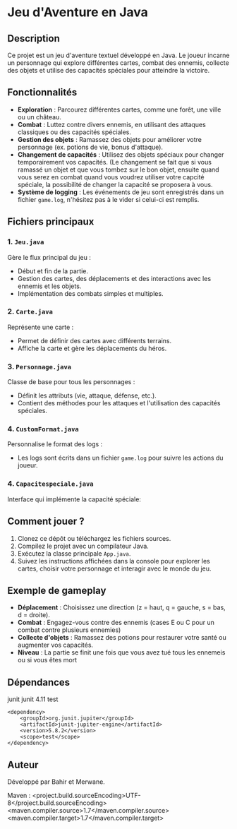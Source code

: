 # Jeu d'Aventure en Java

## Description

Ce projet est un jeu d'aventure textuel développé en Java. Le joueur incarne un personnage qui explore différentes cartes, combat des ennemis, collecte des objets et utilise des capacités spéciales pour atteindre la victoire.

## Fonctionnalités

- **Exploration** : Parcourez différentes cartes, comme une forêt, une ville ou un château.
- **Combat** : Luttez contre divers ennemis, en utilisant des attaques classiques ou des capacités spéciales.
- **Gestion des objets** : Ramassez des objets pour améliorer votre personnage (ex. potions de vie, bonus d'attaque).
- **Changement de capacités** : Utilisez des objets spéciaux pour changer temporairement vos capacités. (Le changement se fait que si vous ramassé un objet et que vous tombez sur le bon objet, ensuite quand vous serez en combat quand vous voudrez utiliser votre capcité spéciale, la possibilité de changer la capacité se proposera à vous.
- **Système de logging** : Les événements de jeu sont enregistrés dans un fichier `game.log`, n'hésitez pas à le vider si celui-ci est remplis.

## Fichiers principaux

### 1. `Jeu.java`
Gère le flux principal du jeu :
- Début et fin de la partie.
- Gestion des cartes, des déplacements et des interactions avec les ennemis et les objets.
- Implémentation des combats simples et multiples.

### 2. `Carte.java`
Représente une carte :
- Permet de définir des cartes avec différents terrains.
- Affiche la carte et gère les déplacements du héros.

### 3. `Personnage.java`
Classe de base pour tous les personnages :
- Définit les attributs (vie, attaque, défense, etc.).
- Contient des méthodes pour les attaques et l'utilisation des capacités spéciales.

### 4. `CustomFormat.java`
Personnalise le format des logs :
- Les logs sont écrits dans un fichier `game.log` pour suivre les actions du joueur.


### 4. `Capacitespeciale.java`
Interface qui implémente la capacité spéciale:


## Comment jouer ?

1. Clonez ce dépôt ou téléchargez les fichiers sources.
2. Compilez le projet avec un compilateur Java.
3. Exécutez la classe principale `App.java`.
4. Suivez les instructions affichées dans la console pour explorer les cartes, choisir votre personnage et interagir avec le monde du jeu.

## Exemple de gameplay

- **Déplacement** : Choisissez une direction (z = haut, q = gauche, s = bas, d = droite).
- **Combat** : Engagez-vous contre des ennemis (cases E ou C pour un combat contre plusieurs ennemies)
- **Collecte d'objets** : Ramassez des potions pour restaurer votre santé ou augmenter vos capacités.
- **Niveau** : La partie se finit une fois que vous avez tué tous les ennemeis ou si vous êtes mort


## Dépendances

  <dependencies>
    <dependency>
      <groupId>junit</groupId>
      <artifactId>junit</artifactId>
      <version>4.11</version>
      <scope>test</scope>
    </dependency>

    <dependency>
        <groupId>org.junit.jupiter</groupId>
        <artifactId>junit-jupiter-engine</artifactId>
        <version>5.8.2</version>
        <scope>test</scope>
    </dependency>
  </dependencies>

## Auteur

Développé par Bahir et Merwane.

Maven : 
  <properties>
    <project.build.sourceEncoding>UTF-8</project.build.sourceEncoding>
    <maven.compiler.source>1.7</maven.compiler.source>
    <maven.compiler.target>1.7</maven.compiler.target>
  </properties>
